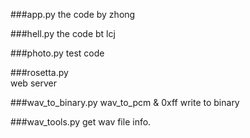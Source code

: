 ###app.py
the code by zhong

###hell.py 
the code bt lcj

###photo.py 
test code

###rosetta.py  
web server
  
###wav_to_binary.py
wav_to_pcm & 0xff write to binary
  
###wav_tools.py
get wav file info.
